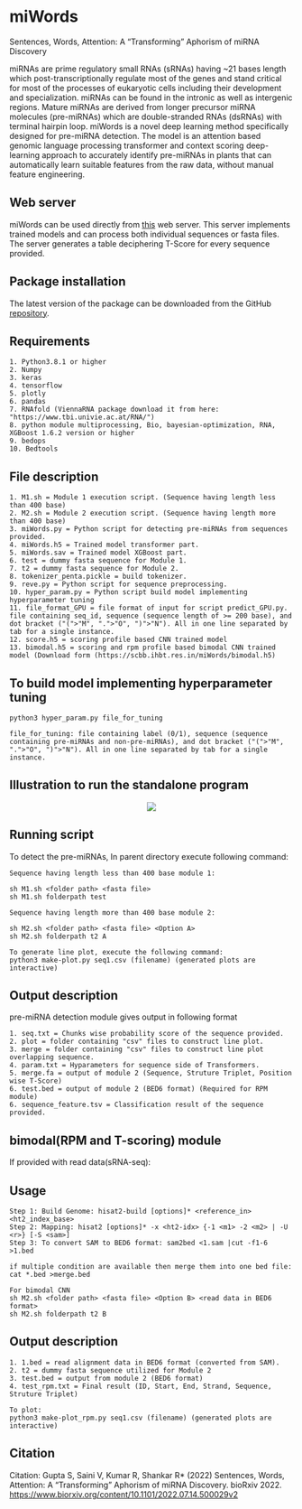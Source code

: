 # miWords

Sentences, Words, Attention: A “Transforming” Aphorism of miRNA Discovery

miRNAs are prime regulatory small RNAs (sRNAs) having ~21 bases length which post-transcriptionally regulate most of the genes and stand critical for most of the processes of eukaryotic cells including their development and specialization. miRNAs can be found in the intronic as well as intergenic regions. Mature miRNAs are derived from longer precursor miRNA molecules (pre-miRNAs) which are double-stranded RNAs (dsRNAs) with terminal hairpin loop.
miWords is a novel deep learning method specifically designed for pre-miRNA detection. The model is an attention based genomic language processing transformer and context scoring deep-learning approach to accurately identify pre-miRNAs in plants that can automatically learn suitable features from the raw data, without manual feature engineering.


## Web server

miWords can be used directly from [this](https://scbb.ihbt.res.in/miWords) web server. This server implements trained models and can process both individual sequences or fasta files. The server generates a table deciphering T-Score for every sequence provided.


## Package installation

The latest version of the package can be downloaded from the GitHub [repository](https://github.com/SCBB-LAB/miWords).

## Requirements

```
1. Python3.8.1 or higher
2. Numpy
3. keras
4. tensorflow
5. plotly
6. pandas
7. RNAfold (ViennaRNA package download it from here: "https://www.tbi.univie.ac.at/RNA/")
8. python module multiprocessing, Bio, bayesian-optimization, RNA, XGBoost 1.6.2 version or higher
9. bedops
10. Bedtools
```

## File description

```
1. M1.sh = Module 1 execution script. (Sequence having length less than 400 base)
2. M2.sh = Module 2 execution script. (Sequence having length more than 400 base)
3. miWords.py = Python script for detecting pre-miRNAs from sequences provided.
4. miWords.h5 = Trained model transformer part.
5. miWords.sav = Trained model XGBoost part.
6. test = dummy fasta sequence for Module 1.
7. t2 = dummy fasta sequence for Module 2.
8. tokenizer_penta.pickle = build tokenizer.
9. reve.py = Python script for sequence preprocessing.
10. hyper_param.py = Python script build model implementing hyperparameter tuning
11. file_format_GPU = file format of input for script predict_GPU.py. file containing seq_id, sequence (sequence length of >= 200 base), and dot bracket ("(">"M", ".">"O", ")">"N"). All in one line separated by tab for a single instance.
12. score.h5 = scoring profile based CNN trained model
13. bimodal.h5 = scoring and rpm profile based bimodal CNN trained model (Download form (https://scbb.ihbt.res.in/miWords/bimodal.h5)
```

## To build model implementing hyperparameter tuning

```
python3 hyper_param.py file_for_tuning

file_for_tuning: file containing label (0/1), sequence (sequence containing pre-miRNAs and non-pre-miRNAs), and dot bracket ("(">"M", ".">"O", ")">"N"). All in one line separated by tab for a single instance. 
```

## Illustration to run the standalone program

<p align="center">
  <img src="Guide_miWords.png" />
</p>


## Running script

To detect the pre-miRNAs, In parent directory execute following command:
```
Sequence having length less than 400 base module 1:

sh M1.sh <folder path> <fasta file>
sh M1.sh folderpath test

Sequence having length more than 400 base module 2:

sh M2.sh <folder path> <fasta file> <Option A>
sh M2.sh folderpath t2 A

To generate line plot, execute the following command:
python3 make-plot.py seq1.csv (filename) (generated plots are interactive)
```

## Output description

pre-miRNA detection module gives output in following format 
```
1. seq.txt = Chunks wise probability score of the sequence provided.
2. plot = folder containing "csv" files to construct line plot.
3. merge = folder containing "csv" files to construct line plot overlapping sequence.
4. param.txt = Hyparameters for sequence side of Transformers.
5. merge.fa = output of module 2 (Sequence, Struture Triplet, Position wise T-Score)
6. test.bed = output of module 2 (BED6 format) (Required for RPM module)
6. sequence_feature.tsv = Classification result of the sequence provided.
```

## bimodal(RPM and T-scoring) module

If provided with read data(sRNA-seq):

## Usage

```
Step 1: Build Genome: hisat2-build [options]* <reference_in> <ht2_index_base>
Step 2: Mapping: hisat2 [options]* -x <ht2-idx> {-1 <m1> -2 <m2> | -U <r>} [-S <sam>]
Step 3: To convert SAM to BED6 format: sam2bed <1.sam |cut -f1-6 >1.bed 

if multiple condition are available then merge them into one bed file: cat *.bed >merge.bed

For bimodal CNN
sh M2.sh <folder path> <fasta file> <Option B> <read data in BED6 format>
sh M2.sh folderpath t2 B
```

## Output description

```
1. 1.bed = read alignment data in BED6 format (converted from SAM).
2. t2 = dummy fasta sequence utilized for Module 2
3. test.bed = output from module 2 (BED6 format)
4. test_rpm.txt = Final result (ID, Start, End, Strand, Sequence, Struture Triplet)

To plot:
python3 make-plot_rpm.py seq1.csv (filename) (generated plots are interactive)
```

## Citation

Citation: Gupta S, Saini V, Kumar R, Shankar R* (2022) Sentences, Words, Attention: A “Transforming” Aphorism of miRNA Discovery. bioRxiv 2022. https://www.biorxiv.org/content/10.1101/2022.07.14.500029v2
